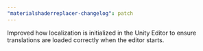 ```yaml
---
"materialshaderreplacer-changelog": patch
---
```


Improved how localization is initialized in the Unity Editor to ensure translations are loaded correctly when the editor starts.
